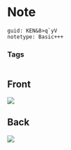 # Note
```
guid: KEN&8>q`yV
notetype: Basic+++
```

### Tags
```
```

## Front
<img src="paste-95f077d6def4d95255a7163e2d2aac9aba758d46.jpg">

## Back
<img src="paste-9f9b38b3e7f4d0de51c383e3db3431f16da5f949.jpg">
